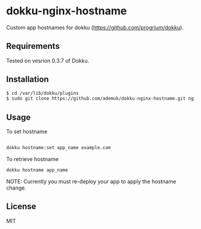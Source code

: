 dokku-nginx-hostname
========================

Custom app hostnames for dokku (https://github.com/progrium/dokku).

Requirements
------------

Tested on vesrion 0.3.7 of Dokku.

Installation
------------

```bash
$ cd /var/lib/dokku/plugins
$ sudo git clone https://github.com/ademuk/dokku-nginx-hostname.git nginx-hostname
````

Usage
-----

To set hostname
```bash

dokku hostname:set app_name example.com
```
To retrieve hostname
```bash
dokku hostname app_name
```

NOTE: Currently you must re-deploy your app to apply the hostname change.

License
-------

MIT
